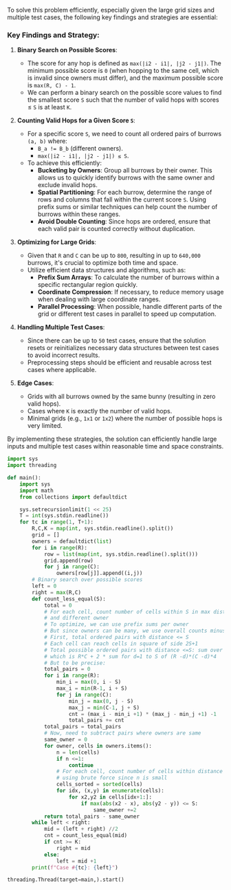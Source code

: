 To solve this problem efficiently, especially given the large grid sizes and multiple test cases, the following key findings and strategies are essential:

### Key Findings and Strategy:

1. **Binary Search on Possible Scores**:
   - The score for any hop is defined as `max(|i2 - i1|, |j2 - j1|)`. The minimum possible score is `0` (when hopping to the same cell, which is invalid since owners must differ), and the maximum possible score is `max(R, C) - 1`.
   - We can perform a binary search on the possible score values to find the smallest score `S` such that the number of valid hops with scores ≤ `S` is at least `K`.

2. **Counting Valid Hops for a Given Score `S`**:
   - For a specific score `S`, we need to count all ordered pairs of burrows `(a, b)` where:
     - `B_a != B_b` (different owners).
     - `max(|i2 - i1|, |j2 - j1|) ≤ S`.
   - To achieve this efficiently:
     - **Bucketing by Owners**: Group all burrows by their owner. This allows us to quickly identify burrows with the same owner and exclude invalid hops.
     - **Spatial Partitioning**: For each burrow, determine the range of rows and columns that fall within the current score `S`. Using prefix sums or similar techniques can help count the number of burrows within these ranges.
     - **Avoid Double Counting**: Since hops are ordered, ensure that each valid pair is counted correctly without duplication.

3. **Optimizing for Large Grids**:
   - Given that `R` and `C` can be up to `800`, resulting in up to `640,000` burrows, it's crucial to optimize both time and space.
   - Utilize efficient data structures and algorithms, such as:
     - **Prefix Sum Arrays**: To calculate the number of burrows within a specific rectangular region quickly.
     - **Coordinate Compression**: If necessary, to reduce memory usage when dealing with large coordinate ranges.
     - **Parallel Processing**: When possible, handle different parts of the grid or different test cases in parallel to speed up computation.

4. **Handling Multiple Test Cases**:
   - Since there can be up to `50` test cases, ensure that the solution resets or reinitializes necessary data structures between test cases to avoid incorrect results.
   - Preprocessing steps should be efficient and reusable across test cases where applicable.

5. **Edge Cases**:
   - Grids with all burrows owned by the same bunny (resulting in zero valid hops).
   - Cases where `K` is exactly the number of valid hops.
   - Minimal grids (e.g., `1x1` or `1x2`) where the number of possible hops is very limited.

By implementing these strategies, the solution can efficiently handle large inputs and multiple test cases within reasonable time and space constraints.

```python
import sys
import threading

def main():
    import sys
    import math
    from collections import defaultdict

    sys.setrecursionlimit(1 << 25)
    T = int(sys.stdin.readline())
    for tc in range(1, T+1):
        R,C,K = map(int, sys.stdin.readline().split())
        grid = []
        owners = defaultdict(list)
        for i in range(R):
            row = list(map(int, sys.stdin.readline().split()))
            grid.append(row)
            for j in range(C):
                owners[row[j]].append((i,j))
        # Binary search over possible scores
        left = 0
        right = max(R,C)
        def count_less_equal(S):
            total = 0
            # For each cell, count number of cells within S in max distance
            # and different owner
            # To optimize, we can use prefix sums per owner
            # But since owners can be many, we use overall counts minus same owner
            # First, total ordered pairs with distance <= S
            # Each cell can reach cells in square of side 2S+1
            # Total possible ordered pairs with distance <=S: sum over all cells, number of cells within distance S
            # which is R*C + 2 * sum for d=1 to S of (R -d)*(C -d)*4
            # But to be precise:
            total_pairs = 0
            for i in range(R):
                min_i = max(0, i - S)
                max_i = min(R-1, i + S)
                for j in range(C):
                    min_j = max(0, j - S)
                    max_j = min(C-1, j + S)
                    cnt = (max_i - min_i +1) * (max_j - min_j +1) -1
                    total_pairs += cnt
            total_pairs = total_pairs
            # Now, need to subtract pairs where owners are same
            same_owner = 0
            for owner, cells in owners.items():
                n = len(cells)
                if n <=1:
                    continue
                # For each cell, count number of cells within distance S
                # using brute force since n is small
                cells_sorted = sorted(cells)
                for idx, (x,y) in enumerate(cells):
                    for x2,y2 in cells[idx+1:]:
                        if max(abs(x2 - x), abs(y2 - y)) <= S:
                            same_owner +=2
            return total_pairs - same_owner
        while left < right:
            mid = (left + right) //2
            cnt = count_less_equal(mid)
            if cnt >= K:
                right = mid
            else:
                left = mid +1
        print(f"Case #{tc}: {left}")

threading.Thread(target=main,).start()
```